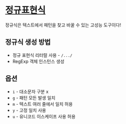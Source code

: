 # [정규표현식](https://developer.mozilla.org/ko/docs/Web/JavaScript/Guide/Regular_Expressions)
정규식은 텍스트에서 패턴을 찾고 바꿀 수 있는 고성능 도구이다!

## 정규식 생성 방법
* 정규 표현식 리터럴 사용 - `/.../`
* RegExp 객체 인스턴스 생성

## 옵션
* `i` - 대소문자 구분 x
* `g` - 패턴 모든 발생 일치
* `m` - 텍스트 여러 줄에서 일치 허용
* `y` - 고정 일치 사용
* `u` - 유니코드 이스케이프 사용 허용
